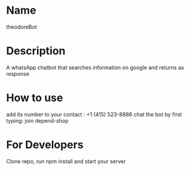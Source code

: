 # Name
theodoreBot 

# Description
A whatsApp chatbot that searches information on google and returns as response

# How to use
add its number to your contact : +1 (415) 523-8886
chat the bot by first typing: join depend-shop

# For Developers

Clone repo, run npm install and start your server
